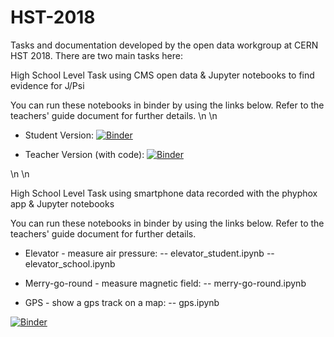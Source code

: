 # HST-2018
Tasks and documentation developed by the open data workgroup at CERN HST 2018. There are two main tasks here:

High School Level Task using CMS open data & Jupyter notebooks to find evidence for J/Psi

You can run these notebooks in binder by using the links below. Refer to the teachers' guide document for further details.
\n
\n
- Student Version: 
[![Binder](https://mybinder.org/badge.svg)](https://mybinder.org/v2/gh/cms-opendata-education/HST-2018/master?filepath=Dimuon%20J_Psi%20for%20High%20School%20(Student%20Version).ipynb)

- Teacher Version (with code):
[![Binder](https://mybinder.org/badge.svg)](https://mybinder.org/v2/gh/cms-opendata-education/HST-2018/master?filepath=Dimuon%20J_Psi%20for%20High%20School%20(Teacher%20Version%20with%20Code).ipynb)

\n
\n

High School Level Task using smartphone data recorded with the phyphox app & Jupyter notebooks

You can run these notebooks in binder by using the links below. Refer to the teachers' guide document for further details.

  - Elevator - measure air pressure:
  -- elevator_student.ipynb
  -- elevator_school.ipynb   

  - Merry-go-round - measure magnetic field:
  -- merry-go-round.ipynb
  
  - GPS - show a gps track on a map:
  -- gps.ipynb
  
[![Binder](https://mybinder.org/badge.svg)](https://mybinder.org/v2/gh/cms-opendata-education/HST-2018/master)
